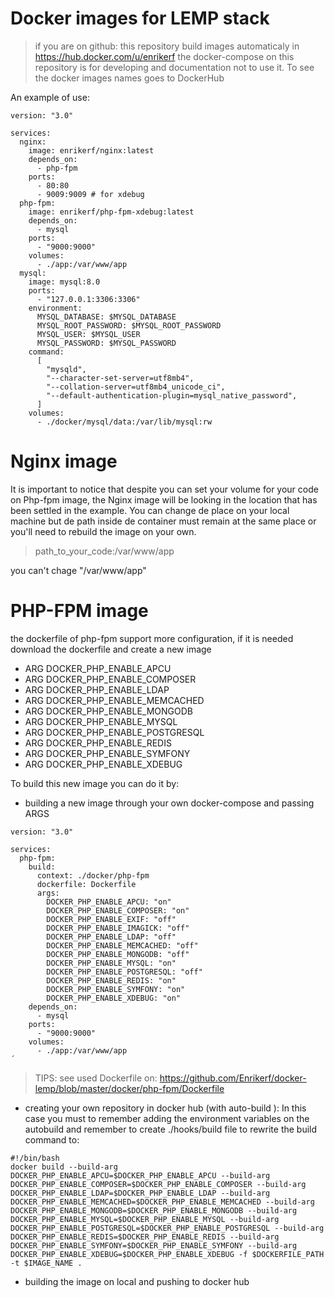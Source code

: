 # Docker images for LEMP stack

>if you are on github: this repository build images automaticaly in https://hub.docker.com/u/enrikerf the docker-compose on this repository is for developing and documentation not to use it. To see the docker images names goes to DockerHub

An example of use:

```
version: "3.0"

services:
  nginx:
    image: enrikerf/nginx:latest
    depends_on:
      - php-fpm
    ports:
      - 80:80
      - 9009:9009 # for xdebug
  php-fpm:
    image: enrikerf/php-fpm-xdebug:latest
    depends_on:
      - mysql
    ports:
      - "9000:9000"
    volumes:
      - ./app:/var/www/app
  mysql:
    image: mysql:8.0
    ports:
      - "127.0.0.1:3306:3306"
    environment:
      MYSQL_DATABASE: $MYSQL_DATABASE
      MYSQL_ROOT_PASSWORD: $MYSQL_ROOT_PASSWORD
      MYSQL_USER: $MYSQL_USER
      MYSQL_PASSWORD: $MYSQL_PASSWORD
    command:
      [
        "mysqld",
        "--character-set-server=utf8mb4",
        "--collation-server=utf8mb4_unicode_ci",
        "--default-authentication-plugin=mysql_native_password",
      ]
    volumes:
      - ./docker/mysql/data:/var/lib/mysql:rw
```

Nginx image
===========

It is important to notice that despite you can set your volume for your code on Php-fpm image, 
the Nginx image will be looking in the location that has been settled in the example. You can change de place on your 
local machine but de path inside de container must remain at the same place or you'll need to rebuild the image on your own.

> path_to_your_code:/var/www/app

you can't chage "/var/www/app"

PHP-FPM image
=============
the dockerfile of php-fpm support more configuration, if it is needed download the dockerfile and create a new image
* ARG DOCKER_PHP_ENABLE_APCU
* ARG DOCKER_PHP_ENABLE_COMPOSER
* ARG DOCKER_PHP_ENABLE_LDAP
* ARG DOCKER_PHP_ENABLE_MEMCACHED
* ARG DOCKER_PHP_ENABLE_MONGODB
* ARG DOCKER_PHP_ENABLE_MYSQL
* ARG DOCKER_PHP_ENABLE_POSTGRESQL
* ARG DOCKER_PHP_ENABLE_REDIS
* ARG DOCKER_PHP_ENABLE_SYMFONY
* ARG DOCKER_PHP_ENABLE_XDEBUG

To build this new image you can do it by:
* building a new image through your own docker-compose and passing ARGS

```
version: "3.0"

services:
  php-fpm:
    build:
      context: ./docker/php-fpm
      dockerfile: Dockerfile
      args:
        DOCKER_PHP_ENABLE_APCU: "on"
        DOCKER_PHP_ENABLE_COMPOSER: "on"
        DOCKER_PHP_ENABLE_EXIF: "off"
        DOCKER_PHP_ENABLE_IMAGICK: "off"
        DOCKER_PHP_ENABLE_LDAP: "off"
        DOCKER_PHP_ENABLE_MEMCACHED: "off"
        DOCKER_PHP_ENABLE_MONGODB: "off"
        DOCKER_PHP_ENABLE_MYSQL: "on"
        DOCKER_PHP_ENABLE_POSTGRESQL: "off"
        DOCKER_PHP_ENABLE_REDIS: "on"
        DOCKER_PHP_ENABLE_SYMFONY: "on"
        DOCKER_PHP_ENABLE_XDEBUG: "on"
    depends_on:
      - mysql
    ports:
      - "9000:9000"
    volumes:
      - ./app:/var/www/app
´
```

> TIPS: see used Dockerfile on: https://github.com/Enrikerf/docker-lemp/blob/master/docker/php-fpm/Dockerfile

* creating your own repository in docker hub (with auto-build ): In this case you must to remember adding the environment variables on the autobuild and remember to create ./hooks/build file to rewrite the build command to:

```
#!/bin/bash
docker build --build-arg DOCKER_PHP_ENABLE_APCU=$DOCKER_PHP_ENABLE_APCU --build-arg DOCKER_PHP_ENABLE_COMPOSER=$DOCKER_PHP_ENABLE_COMPOSER --build-arg DOCKER_PHP_ENABLE_LDAP=$DOCKER_PHP_ENABLE_LDAP --build-arg DOCKER_PHP_ENABLE_MEMCACHED=$DOCKER_PHP_ENABLE_MEMCACHED --build-arg DOCKER_PHP_ENABLE_MONGODB=$DOCKER_PHP_ENABLE_MONGODB --build-arg DOCKER_PHP_ENABLE_MYSQL=$DOCKER_PHP_ENABLE_MYSQL --build-arg DOCKER_PHP_ENABLE_POSTGRESQL=$DOCKER_PHP_ENABLE_POSTGRESQL --build-arg DOCKER_PHP_ENABLE_REDIS=$DOCKER_PHP_ENABLE_REDIS --build-arg DOCKER_PHP_ENABLE_SYMFONY=$DOCKER_PHP_ENABLE_SYMFONY --build-arg DOCKER_PHP_ENABLE_XDEBUG=$DOCKER_PHP_ENABLE_XDEBUG -f $DOCKERFILE_PATH -t $IMAGE_NAME .
```

* building the image on local and pushing to docker hub


